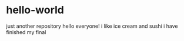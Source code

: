 # hello-world
just another repository
hello everyone!
i like ice cream and sushi
i have finished my final
